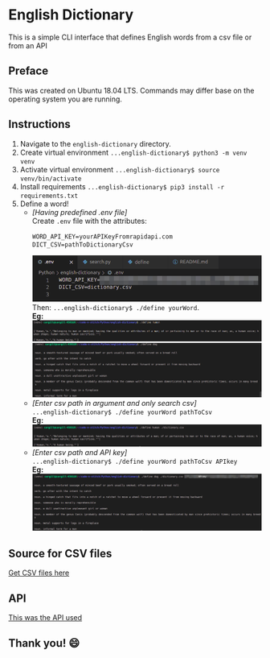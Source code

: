 # English Dictionary

This is a simple CLI interface that defines English words from a csv file or from an API

## Preface
This was created on Ubuntu 18.04 LTS. Commands may differ base on the operating system you are running.

## Instructions
1. Navigate to the `english-dictionary` directory.
2. Create virtual environment `...english-dictionary$ python3 -m venv venv`
3. Activate virtual environment `...english-dictionary$ source venv/bin/activate`
4. Install requirements `...english-dictionary$ pip3 install -r requirements.txt`
4. Define a word!
    * *[Having predefined .env file]*  
        Create `.env` file with the attributes:
        ```
        WORD_API_KEY=yourAPIKeyFromrapidapi.com
        DICT_CSV=pathToDictionaryCsv

        ```
        ![Example showing .env file](examples/env.png)  
        Then:
        `...english-dictionary$ ./define yourWord`.  
        **Eg:**
        ![Example showing definition result for 'human'](examples/human.png)  
        ![Example showing definition result for 'dog'](examples/dog.png)  
    * *[Enter csv path in argument and only search csv]*  
        `...english-dictionary$ ./define yourWord pathToCsv`  
        **Eg:**  
        ![Example showing definition with csv argument](examples/define-csv.png)
    * *[Enter csv path and API key]*  
        `...english-dictionary$ ./define yourWord pathToCsv APIkey`  
        **Eg:**  
        ![Example showing definition with csv and key argument](examples/define-csv-key.png)  

## Source for CSV files
[Get CSV files here](https://www.bragitoff.com/2016/03/english-dictionary-in-csv-format/)

## API
[This was the API used](https://rapidapi.com/dpventures/api/wordsapi)

## Thank you! :smile:
